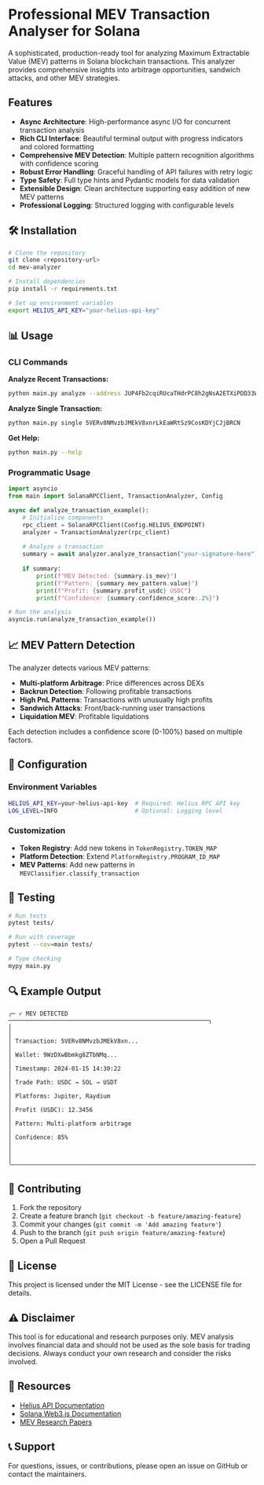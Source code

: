 # Professional MEV Transaction Analyser for Solana

A sophisticated, production-ready tool for analyzing Maximum Extractable Value (MEV) patterns in Solana blockchain transactions. This analyzer provides comprehensive insights into arbitrage opportunities, sandwich attacks, and other MEV strategies.

## Features

- **Async Architecture**: High-performance async I/O for concurrent transaction analysis
- **Rich CLI Interface**: Beautiful terminal output with progress indicators and colored formatting
- **Comprehensive MEV Detection**: Multiple pattern recognition algorithms with confidence scoring
- **Robust Error Handling**: Graceful handling of API failures with retry logic
- **Type Safety**: Full type hints and Pydantic models for data validation
- **Extensible Design**: Clean architecture supporting easy addition of new MEV patterns
- **Professional Logging**: Structured logging with configurable levels

## 🛠️ Installation

```bash
# Clone the repository
git clone <repository-url>
cd mev-analyzer

# Install dependencies
pip install -r requirements.txt

# Set up environment variables
export HELIUS_API_KEY="your-helius-api-key"
```

## 📊 Usage

### CLI Commands

**Analyze Recent Transactions:**
```bash
python main.py analyze --address JUP4Fb2cqiRUcaTHdrPC8h2gNsA2ETXiPDD33WcGuJB --limit 10
```

**Analyze Single Transaction:**
```bash
python main.py single 5VERv8NMvzbJMEkV8xnrLkEaWRtSz9CosKDYjCJjBRCN
```

**Get Help:**
```bash
python main.py --help
```

### Programmatic Usage

```python
import asyncio
from main import SolanaRPCClient, TransactionAnalyzer, Config

async def analyze_transaction_example():
    # Initialize components
    rpc_client = SolanaRPCClient(Config.HELIUS_ENDPOINT)
    analyzer = TransactionAnalyzer(rpc_client)
    
    # Analyze a transaction
    summary = await analyzer.analyze_transaction("your-signature-here")
    
    if summary:
        print(f"MEV Detected: {summary.is_mev}")
        print(f"Pattern: {summary.mev_pattern.value}")
        print(f"Profit: {summary.profit_usdc} USDC")
        print(f"Confidence: {summary.confidence_score:.2%}")

# Run the analysis
asyncio.run(analyze_transaction_example())
```

## 📈 MEV Pattern Detection

The analyzer detects various MEV patterns:

- **Multi-platform Arbitrage**: Price differences across DEXs
- **Backrun Detection**: Following profitable transactions
- **High PnL Patterns**: Transactions with unusually high profits
- **Sandwich Attacks**: Front/back-running user transactions
- **Liquidation MEV**: Profitable liquidations

Each detection includes a confidence score (0-100%) based on multiple factors.

## 🔧 Configuration

### Environment Variables

```bash
HELIUS_API_KEY=your-helius-api-key  # Required: Helius RPC API key
LOG_LEVEL=INFO                      # Optional: Logging level
```

### Customization

- **Token Registry**: Add new tokens in `TokenRegistry.TOKEN_MAP`
- **Platform Detection**: Extend `PlatformRegistry.PROGRAM_ID_MAP`
- **MEV Patterns**: Add new patterns in `MEVClassifier.classify_transaction`

## 🧪 Testing

```bash
# Run tests
pytest tests/

# Run with coverage
pytest --cov=main tests/

# Type checking
mypy main.py
```

## 🔍 Example Output

```
╭─ ✓ MEV DETECTED ─────────────────────────────────────────────────────────╮
│                                                                          │
│ Transaction: 5VERv8NMvzbJMEkV8xn...                                       │
│ Wallet: 9WzDXwBbmkg8ZTbNMq...                                           │
│ Timestamp: 2024-01-15 14:30:22                                          │
│ Trade Path: USDC → SOL → USDT                                           │
│ Platforms: Jupiter, Raydium                                             │
│ Profit (USDC): 12.3456                                                  │
│ Pattern: Multi-platform arbitrage                                       │
│ Confidence: 85%                                                          │
│                                                                          │
╰──────────────────────────────────────────────────────────────────────────╯
```

## 🤝 Contributing

1. Fork the repository
2. Create a feature branch (`git checkout -b feature/amazing-feature`)
3. Commit your changes (`git commit -m 'Add amazing feature'`)
4. Push to the branch (`git push origin feature/amazing-feature`)
5. Open a Pull Request

## 📝 License

This project is licensed under the MIT License - see the LICENSE file for details.

## ⚠️ Disclaimer

This tool is for educational and research purposes only. MEV analysis involves financial data and should not be used as the sole basis for trading decisions. Always conduct your own research and consider the risks involved.

## 🔗 Resources

- [Helius API Documentation](https://docs.helius.xyz/)
- [Solana Web3.js Documentation](https://solana-labs.github.io/solana-web3.js/)
- [MEV Research Papers](https://github.com/flashbots/mev-research)

## 📞 Support

For questions, issues, or contributions, please open an issue on GitHub or contact the maintainers.